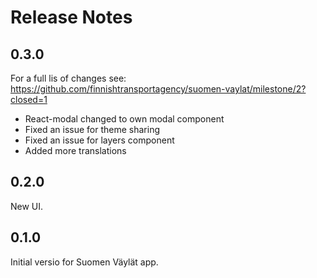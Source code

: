 # Release Notes

## 0.3.0

For a full lis of changes see: https://github.com/finnishtransportagency/suomen-vaylat/milestone/2?closed=1

* React-modal changed to own modal component
* Fixed an issue for theme sharing
* Fixed an issue for layers component
* Added more translations


## 0.2.0

New UI.

## 0.1.0

Initial versio for Suomen Väylät app.
